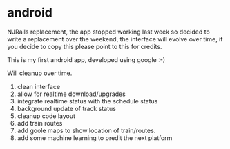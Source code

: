 # android
NJRails replacement, the app stopped working last week so decided to write a replacement over the weekend, the interface will evolve over time, if you decide to copy this please point to this for credits.

This is my first android app, developed using google :-)


Will cleanup over time.
1. clean interface
2. allow for realtime download/upgrades
3. integrate realtime status with the schedule status
4. background update of track status
5. cleanup code layout
6. add train routes
7. add goole maps to show location of train/routes.
8. add some machine learning to predit the next platform 

